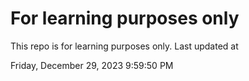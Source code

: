 # For learning purposes only
This repo is for learning purposes only.
Last updated at

Friday, December 29, 2023 9:59:50 PM

